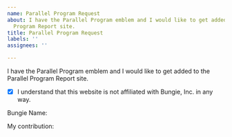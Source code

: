 ```yaml
---
name: Parallel Program Request
about: I have the Parallel Program emblem and I would like to get added to the Parallel
  Program Report site.
title: Parallel Program Request
labels: ''
assignees: ''

---
```


I have the Parallel Program emblem and I would like to get added to the Parallel Program Report site. 

- [x] I understand that this website is not affiliated with Bungie, Inc. in any way.

Bungie Name:

My contribution:
